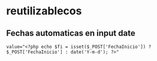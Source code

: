 # reutilizablecos

## Fechas automaticas en input date

```
value="<?php echo $fi = isset($_POST['FechaInicio']) ? $_POST['FechaInicio'] : date('Y-m-d'); ?>" 
```
